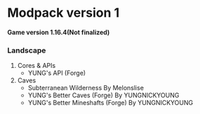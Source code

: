 # Modpack version 1

**Game version 1.16.4(Not finalized)**

### Landscape

1. Cores & APIs
    - YUNG's API (Forge)
2. Caves
    - Subterranean Wilderness By Melonslise
    - YUNG's Better Caves (Forge) By YUNGNICKYOUNG
    - YUNG's Better Mineshafts (Forge) By YUNGNICKYOUNG
